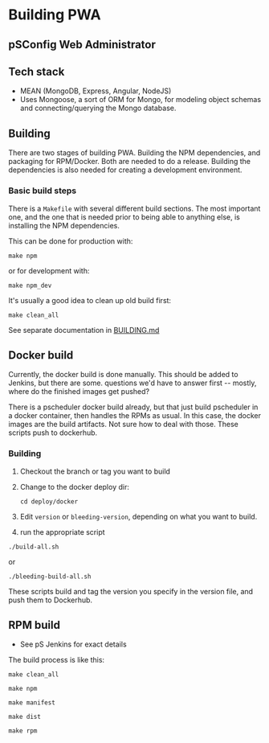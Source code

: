 # Building PWA

## pSConfig Web Administrator

## Tech stack

-   MEAN (MongoDB, Express, Angular, NodeJS)
-   Uses Mongoose, a sort of ORM for Mongo, for modeling object schemas and connecting/querying the Mongo database.

## Building

There are two stages of building PWA. Building the NPM dependencies, and packaging for RPM/Docker. Both are needed to do a release. Building the dependencies is also needed for creating a development environment.

### Basic build steps

There is a `Makefile` with several different build sections. The most important one, and the one that is needed prior to being able to anything else, is installing the NPM dependencies.

This can be done for production with:

`make npm`

or for development with:

`make npm_dev`

It's usually a good idea to clean up old build first:

`make clean_all`

See separate documentation in [BUILDING.md](BUILDING.md)

## Docker build

Currently, the docker build is done manually. This should be added to Jenkins, but there are some. questions we'd have to answer first -- mostly, where do the finished images get pushed?

There is a pscheduler docker build already, but that just build pscheduler in a docker container, then handles the RPMs as usual. In this case, the docker images are the build artifacts. Not sure how to deal with those. These scripts push to dockerhub.

### Building

1. Checkout the branch or tag you want to build
1. Change to the docker deploy dir:

    `cd deploy/docker `

1. Edit `version` or `bleeding-version`, depending on what you want to build.

1. run the appropriate script

`./build-all.sh`

or

`./bleeding-build-all.sh`

These scripts build and tag the version you specify in the version file, and push them to Dockerhub.

## RPM build

-   See pS Jenkins for exact details

The build process is like this:

`make clean_all`

`make npm`

`make manifest`

`make dist`

`make rpm`
